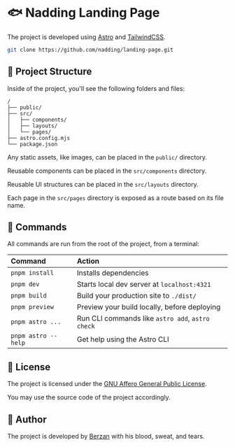 # 🐟 Nadding Landing Page

The project is developed using [Astro](https://astro.build/) and [TailwindCSS](https://tailwindcss.com/).

```sh
git clone https://github.com/nadding/landing-page.git
```

## 🚀 Project Structure

Inside of the project, you'll see the following folders and files:

```text
/
├── public/
├── src/
│   ├── components/
│   ├── layouts/
│   └── pages/
├── astro.config.mjs
└── package.json
```

Any static assets, like images, can be placed in the `public/` directory.

Reusable components can be placed in the `src/components` directory.

Reusable UI structures can be placed in the `src/layouts` directory.

Each page in the `src/pages` directory is exposed as a route based on its file name.

## 🧞 Commands

All commands are run from the root of the project, from a terminal:

| Command                   | Action                                           |
| :------------------------ | :----------------------------------------------- |
| `pnpm install`             | Installs dependencies                            |
| `pnpm dev`             | Starts local dev server at `localhost:4321`      |
| `pnpm build`           | Build your production site to `./dist/`          |
| `pnpm preview`         | Preview your build locally, before deploying     |
| `pnpm astro ...`       | Run CLI commands like `astro add`, `astro check` |
| `pnpm astro --help` | Get help using the Astro CLI                     |


## 📝 License

The project is licensed under the [GNU Affero General Public License](https://en.wikipedia.org/wiki/GNU_Affero_General_Public_License).

You may use the source code of the project accordingly.

## 👀 Author

The project is developed by [Berzan](https://berzan.org/) with his blood, sweat, and tears.
